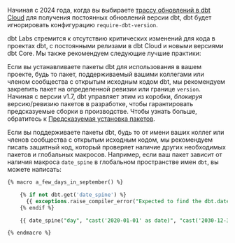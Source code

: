 Начиная с 2024 года, когда вы выбираете [трассу обновлений в dbt Cloud](/docs/dbt-versions/cloud-release-tracks) для получения постоянных обновлений версии dbt, dbt будет игнорировать конфигурацию `require-dbt-version`.

dbt Labs стремится к отсутствию критических изменений для кода в проектах dbt, с постоянными релизами в dbt Cloud и новыми версиями dbt Core. Мы также рекомендуем следующие лучшие практики:

<Expandable alt_header="Установка пакетов dbt">

Если вы устанавливаете пакеты dbt для использования в вашем проекте, будь то пакет, поддерживаемый вашими коллегами или членом сообщества с открытым исходным кодом dbt, мы рекомендуем закрепить пакет на определенной ревизии или границе `version`. Начиная с версии v1.7, dbt управляет этим из коробки, _блокируя_ версию/ревизию пакетов в разработке, чтобы гарантировать предсказуемые сборки в производстве. Чтобы узнать больше, обратитесь к [Предсказуемая установка пакетов](/reference/commands/deps#predictable-package-installs).

</Expandable>
<Expandable alt_header="Поддержка пакетов dbt">

Если вы поддерживаете пакеты dbt, будь то от имени ваших коллег или членов сообщества с открытым исходным кодом, мы рекомендуем писать защитный код, который проверяет наличие других необходимых пакетов и глобальных макросов. Например, если ваш пакет зависит от наличия макроса `date_spine` в глобальном пространстве имен `dbt`, вы можете написать:

<File name="models/some_days.sql">

```sql
{% macro a_few_days_in_september() %}

    {% if not dbt.get('date_spine') %}
      {{ exceptions.raise_compiler_error("Expected to find the dbt.date_spine macro, but it could not be found") }}
    {% endif %}

    {{ date_spine("day", "cast('2020-01-01' as date)", "cast('2030-12-31' as date)") }}

{% endmacro %}
```

</File>

</Expandable>